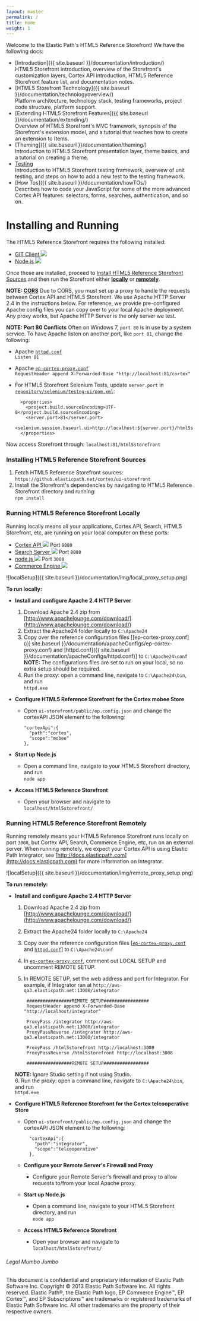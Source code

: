 ```yaml
---
layout: master
permalink: /
title: Home
weight: 1
---
```


Welcome to the Elastic Path's HTML5 Reference Storefront!
We have the following docs:

* [Introduction]({{ site.baseurl }}/documentation/introduction/)   
HTML5 Storefront introduction, overview of the Storefront's customization layers, Cortex API introduction, HTML5 Reference Storefront feature list, and documentation notes.
* [HTML5 Storefront Technology]({{ site.baseurl }}/documentation/technologyoverview/)   
Platform architecture, technology stack, testing frameworks, project code structure, platform support.
* [Extending HTML5 Storefront Features]({{ site.baseurl }}/documentation/extending/)   
Overview of HTML5 Storefront's MVC framework, synopsis of the Storefront's extension model, and a tutorial that teaches how to create an extension to Items.
* [Theming]({{ site.baseurl }}/documentation/theming/)   
Introduction to HTML5 Storefront presentation layer, theme basics, and a tutorial on creating a theme.
* [Testing]()   
Introduction to HTML5 Storefront testing framework, overview of unit testing, and steps on how to add a new test to the testing framework.
* [How Tos]({{ site.baseurl }}/documentation/howTOs/)   
Describes how to code your JavaScript for some of the more advanced Cortex API features: selectors, forms, searches, authentication, and so on.

Installing and Running
====================
The HTML5 Reference Storefront requires the following installed:

<ul>
<li><a href="http://git-scm.com/downloads" target="_blank">GIT Client <img src="{{ site.baseurl }}/documentation/img/extlink.png" /></a></li>
<li><a href="http://nodejs.org/" target="_blank">Node.js <img src="{{ site.baseurl }}/documentation/img/extlink.png" /></a></li>
</ul>

Once those are installed, proceed to [Install HTML5 Reference Storefront Sources](#installing-html5-reference-storefront-sources) and then run the Storefront either
**[locally](#running-html5-reference-storefront-locally)** or **[remotely](#running-html5-reference-storefront-remotely)**.

**NOTE: <a href="http://en.wikipedia.org/wiki/Cross-origin_resource_sharing">CORS</a>** Due to CORS, you must set up a proxy to handle the requests between Cortex API and HTML5 Storefront.
We use Apache HTTP Server 2.4 in the instructions below. For reference, we provide pre-configured Apache config files you can copy over to your local Apache deployment.
Any proxy works, but Apache HTTP Server is the only server we test.


**NOTE: Port 80 Conflicts** Often on Windows 7, `port 80` is in use by a system service. To have Apache listen on another port, like `port 81`, change the following:

* Apache <a href="documentation/apacheConfigs/httpd.conf"><code>httpd.conf</code></a>   
`Listen 81`   
* Apache <a href="documentation/apacheConfigs/ep-cortex-proxy.conf"><code>ep-cortex-proxy.conf</code></a>   
`RequestHeader append X-Forwarded-Base "http://localhost:81/cortex"`
* For HTML5 Storefront Selenium Tests, update `server.port` in <a href="https://github.elasticpath.net/cortex/selenium/blob/master/testng-ui/pom.xml"><code>repository/selenium/testng-ui/pom.xml</code></a>:

        <properties>   
          <project.build.sourceEncoding>UTF-8</project.build.sourceEncoding>
          <server.port>81</server.port>
          <selenium.session.baseurl.ui>http://localhost:${server.port}/html5storefront/</selenium.session.baseurl.ui>   
        </properties>

Now access Storefront through: `localhost:81/html5storefront`

### <a name="installing-html5-reference-storefront-sources"> </a> Installing HTML5 Reference Storefront Sources
1. Fetch HTML5 Reference Storefront sources:
`https://github.elasticpath.net/cortex/ui-storefront`
2. Install the Storefront's dependencies by navigating to HTML5 Reference Storefront directory and running:   
`npm install`

### <a name="running-html5-reference-storefront-locally"> </a>Running HTML5 Reference Storefront Locally
Running locally means all your applications, Cortex API, Search, HTML5 Storefront, etc, are running on your local computer on these ports:

<ul>
<li><a href="https://docs.elasticpath.com/display/EPCAPIDEV/Installation+and+Configuration+Guide" target="_blank">Cortex API <img src="{{ site.baseurl }}/documentation/img/extlink.png" /></a> Port <code>9080</code></li>
<li><a href="https://docs.elasticpath.com/display/EP680DEV/Installation+and+Configuration+Guide" target="_blank">Search Server <img src="{{ site.baseurl }}/documentation/img/extlink.png" /></a> Port <code>8080</code></li>
<li><a href="http://nodejs.org/" target="_blank">node.js <img src="{{ site.baseurl }}/documentation/img/extlink.png" /></a> Port <code>3008</code></li>
<li><a href="https://docs.elasticpath.com/display/EP680DEV/Installation+and+Configuration+Guide" target="_blank">Commerce Engine <img src="{{ site.baseurl }}/documentation/img/extlink.png" /></a></li>
</ul>

![localSetup]({{ site.baseurl }}/documentation/img/local_proxy_setup.png)

**To run locally:**

* **Install and configure Apache 2.4 HTTP Server**   
  1. Download Apache 2.4 zip from [http://www.apachelounge.com/download/](http://www.apachelounge.com/download/)   
  2. Extract the Apache24 folder locally to `C:\Apache24`   
  3. Copy over the reference configuration files \[[ep-cortex-proxy.conf]({{ site.baseurl }}/documentation/apacheConfigs/ep-cortex-proxy.conf) and [httpd.conf]({{ site.baseurl }}/documentation/apacheConfigs/httpd.conf)\] to `C:\Apache24\conf`
**NOTE:** The configurations files are set to run on your local, so no extra setup should be required.   
  4. Run the proxy: open a command line, navigate to `C:\Apache24\bin`, and run   
`httpd.exe`
* **Configure HTML5 Reference Storefront for the Cortex mobee Store**   

  * Open `ui-storefront/public/ep.config.json` and change the cortexAPI JSON element to the following:   

        "cortexApi":{   
          "path":"cortex",   
          "scope":"mobee"   
        },

* **Start up Node.js**   

  * Open a command line, navigate to your HTML5 Storefront directory, and run   
    `node app`   

* **Access HTML5 Reference Storefront**

  * Open your browser and navigate to   
    `localhost/html5storefront/`

### <a name="running-html5-reference-storefront-remotely"> </a>Running HTML5 Reference Storefront Remotely
Running remotely means your HTML5 Reference Storefront runs locally on port `3008`, but Cortex API, Search, Commerce Engine, etc, run on an external server.
When running remotely, we expect your Cortex API is using Elastic Path Integrator, see [http://docs.elasticpath.com](http://docs.elasticpath.com) for more information on Integrator.

![localSetup]({{ site.baseurl }}/documentation/img/remote_proxy_setup.png)

**To run remotely:**

* **Install and configure Apache 2.4 HTTP Server**
  1. Download Apache 2.4 zip from [http://www.apachelounge.com/download/](http://www.apachelounge.com/download/)
  2. Extract the Apache24 folder locally to `C:\Apache24`
  3. Copy over the reference configuration files \[<a href="{{ site.baseurl }}/documentation/apacheConfigs/ep-cortex-proxy.conf"><code>ep-cortex-proxy.conf</code></a> and <a href="{{ site.baseurl }}/documentation/apacheConfigs/httpd.conf"><code>httpd.conf</code></a>\] to `C:\Apache24\conf`  
  4. In <a href="{{ site.baseurl }}/documentation/apacheConfigs/ep-cortex-proxy.conf"><code>ep-cortex-proxy.conf</code></a>,
comment out LOCAL SETUP and uncomment REMOTE SETUP.
  5. In REMOTE SETUP, set the web address and port for Integrator. For example, if Integrator ran at `http://aws-qa3.elasticpath.net:13080/integrator`
       
          #################REMOTE SETUP#################   
          RequestHeader append X-Forwarded-Base "http://localhost/integrator"

          ProxyPass /integrator http://aws-qa3.elasticpath.net:13080/integrator
          ProxyPassReverse /integrator http://aws-qa3.elasticpath.net:13080/integrator

          ProxyPass /html5storefront http://localhost:3008
          ProxyPassReverse /html5storefront http://localhost:3008

          #################REMOTE SETUP#################   

    **NOTE:** Ignore Studio setting if not using Studio.   
  6. Run the proxy: open a command line, navigate to `C:\Apache24\bin`, and run   
    `httpd.exe`
* **Configure HTML5 Reference Storefront for the Cortex telcooperative Store**

  * Open `ui-storefront/public/ep.config.json` and change the cortexAPI JSON element to the following:

          "cortexApi":{
            "path":"integrator",
            "scope":"telcooperative"
          },    

  * **Configure your Remote Server's Firewall and Proxy**

    * Configure your Remote Server's firewall and proxy to allow requests to/from your local Apache proxy.

  * **Start up Node.js**

    * Open a command line, navigate to your HTML5 Storefront directory, and run   
    `node app`

  * **Access HTML5 Reference Storefront**

    * Open your browser and navigate to   
    `localhost/html5storefront/`


###### Legal Mumbo Jumbo
This document is confidential and proprietary information of Elastic Path Software Inc. Copyright © 2013 Elastic Path Software Inc. All rights reserved. Elastic Path®, the Elastic Path logo, EP Commerce Engine™, EP Cortex™, and EP Subscriptions™ are trademarks or registered trademarks of Elastic Path Software Inc. All other trademarks are the property of their respective owners.